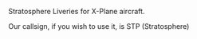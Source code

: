 Stratosphere Liveries for X-Plane aircraft.


Our callsign, if you wish to use it, is STP (Stratosphere)
